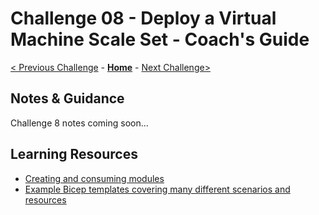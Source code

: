 # Challenge 08 - Deploy a Virtual Machine Scale Set - Coach's Guide

[< Previous Challenge](./Solution-07.md) - **[Home](./README.md)** - [Next Challenge>](./Solution-09.md)

## Notes & Guidance

Challenge 8 notes coming soon...

## Learning Resources

- [Creating and consuming modules](https://github.com/Azure/bicep/blob/main/docs/tutorial/06-creating-modules.md)
- [Example Bicep templates covering many different scenarios and resources](https://github.com/Azure/bicep/tree/main/docs/examples)
